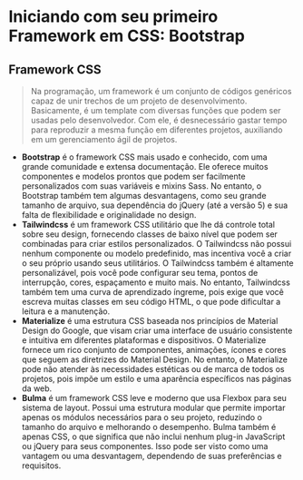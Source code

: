 # Iniciando com seu primeiro Framework em CSS: Bootstrap

## Framework CSS

 > Na programação, um framework é um conjunto de códigos genéricos capaz de unir trechos de um projeto de desenvolvimento. Basicamente, é um template com diversas funções que podem ser usadas pelo desenvolvedor. Com ele, é desnecessário gastar tempo para reproduzir a mesma função em diferentes projetos, auxiliando em um gerenciamento ágil de projetos.

- **Bootstrap** é o framework CSS mais usado e conhecido, com uma grande comunidade e extensa documentação. Ele oferece muitos componentes e modelos prontos que podem ser facilmente personalizados com suas variáveis e mixins Sass. No entanto, o Bootstrap também tem algumas desvantagens, como seu grande tamanho de arquivo, sua dependência do jQuery (até a versão 5) e sua falta de flexibilidade e originalidade no design.
- **Tailwindcss** é um framework CSS utilitário que lhe dá controle total sobre seu design, fornecendo classes de baixo nível que podem ser combinadas para criar estilos personalizados. O Tailwindcss não possui nenhum componente ou modelo predefinido, mas incentiva você a criar o seu próprio usando seus utilitários. O Tailwindcss também é altamente personalizável, pois você pode configurar seu tema, pontos de interrupção, cores, espaçamento e muito mais. No entanto, Tailwindcss também tem uma curva de aprendizado íngreme, pois exige que você escreva muitas classes em seu código HTML, o que pode dificultar a leitura e a manutenção.
- **Materialize** é uma estrutura CSS baseada nos princípios de Material Design do Google, que visam criar uma interface de usuário consistente e intuitiva em diferentes plataformas e dispositivos. O Materialize fornece um rico conjunto de componentes, animações, ícones e cores que seguem as diretrizes do Material Design. No entanto, o Materialize pode não atender às necessidades estéticas ou de marca de todos os projetos, pois impõe um estilo e uma aparência específicos nas páginas da web.
- **Bulma** é um framework CSS leve e moderno que usa Flexbox para seu sistema de layout. Possui uma estrutura modular que permite importar apenas os módulos necessários para o seu projeto, reduzindo o tamanho do arquivo e melhorando o desempenho. Bulma também é apenas CSS, o que significa que não inclui nenhum plug-in JavaScript ou jQuery para seus componentes. Isso pode ser visto como uma vantagem ou uma desvantagem, dependendo de suas preferências e requisitos.
